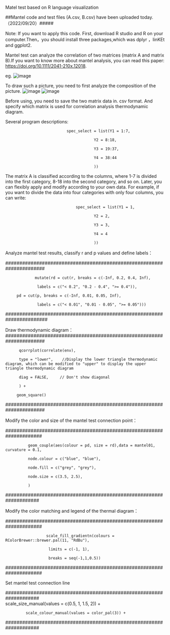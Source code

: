  Matel test based on R language visualization
 
##Mantel code and test files (A.csv, B.csv) have been uploaded today.（2022/09/20）#####

Note: If you want to apply this code. First, download R studio and R on your computer.Then，you should install three packages,which was dplyr ，linKEt and ggplot2.

Mantel test can analyze the correlation of two matrices (matrix A and matrix B).If you want to know more about mantel analysis, you can read this paper: https://doi.org/10.1111/2041-210x.12018.

eg.
![image](https://github.com/DongPingXiJin/Mantel-test-use-LinKet-/blob/main/images/Mantel%20test.jpg)

To draw such a picture, you need to first analyze the composition of the picture.
![image](https://github.com/DongPingXiJin/Mantel-test-use-LinKet-/blob/main/images/1663642080039.png)
![image](https://github.com/DongPingXiJin/Mantel-test-use-LinKet-/blob/main/images/1663646346589.png)

Before using, you need to save the two matrix data in. csv format. And specify which matrix is used for correlation analysis thermodynamic diagram.

Several program descriptions:

                               spec_select = list(Y1 = 1:7,
			       
                                           Y2 = 8:18,
					   
                                           Y3 = 19:37,
					   
                                           Y4 = 38:44
					   
                                           )) 

The matrix A is classified according to the columns, where 1-7 is divided into the first category, 8-18 into the second category, and so on. Later, you can flexibly apply and modify according to your own data. For example, if you want to divide the data into four categories with only four columns, you can write: 

                                   spec_select = list(Y1 = 1,
				   
                                           Y2 = 2,
					   
                                           Y3 = 3,
					   
                                           Y4 = 4
					   
                                           )) 
					   
                                           
Analyze mantel test results, classify r and p values and define labels：

######################################################################

                 mutate(rd = cut(r, breaks = c(-Inf, 0.2, 0.4, Inf),
 
                  labels = c("< 0.2", "0.2 - 0.4", ">= 0.4")),
                  
         pd = cut(p, breaks = c(-Inf, 0.01, 0.05, Inf),
         
                  labels = c("< 0.01", "0.01 - 0.05", ">= 0.05")))
                 
#######################################################################

Draw thermodynamic diagram：
######################################################################

          qcorrplot(correlate(env), 

          type = "lower",    //Display the lower triangle thermodynamic diagram, which can be modified to "upper" to display the upper triangle thermodynamic diagram
          
          diag = FALSE,     // Don't show diagonal
          
          ) +
          
         geom_square()
  
######################################################################

Modify the color and size of the mantel test connection point：

#####################################################################

              geom_couple(aes(colour = pd, size = rd),data = mantel01, curvature = 0.1,

              node.colour = c("blue", "blue"),
              
              node.fill = c("grey", "grey"),
              
              node.size = c(3.5, 2.5),
              
              )
              
####################################################################

Modify the color matching and legend of the thermal diagram：

#####################################################################	

                      scale_fill_gradientn(colours = RColorBrewer::brewer.pal(11, "RdBu"),

                       limits = c(-1, 1),
											 
                       breaks = seq(-1,1,0.5))
											 
#####################################################################	

Set mantel test connection line

####################################################################             
	     scale_size_manual(values = c(0.5, 1, 1.5, 2)) +
	     
             scale_colour_manual(values = color_pal(3)) +
	     
####################################################################


